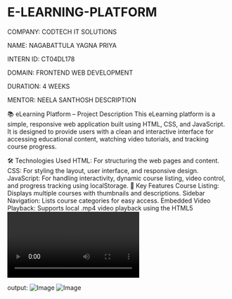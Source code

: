 # E-LEARNING-PLATFORM

COMPANY: CODTECH IT SOLUTIONS

NAME: NAGABATTULA YAGNA PRIYA

INTERN ID: CT04DL178

DOMAIN: FRONTEND WEB DEVELOPMENT

DURATION: 4 WEEKS

MENTOR: NEELA SANTHOSH
DESCRIPTION

📚 eLearning Platform – Project Description
This eLearning platform is a simple, responsive web application built using HTML, CSS, and JavaScript. It is designed to provide users with a clean and interactive interface for accessing educational content, watching video tutorials, and tracking course progress.

🛠️ Technologies Used
HTML: For structuring the web pages and content.
CSS: For styling the layout, user interface, and responsive design.
JavaScript: For handling interactivity, dynamic course listing, video control, and progress tracking using localStorage.
🎯 Key Features
Course Listing: Displays multiple courses with thumbnails and descriptions.
Sidebar Navigation: Lists course categories for easy access.
Embedded Video Playback: Supports local .mp4 video playback using the HTML5 <video> element, without relying on YouTube or external platforms.
Progress Tracking: Tracks which courses the user has completed and stores the information locally in the browser.

output:
![Image](https://github.com/user-attachments/assets/b5f8cc7e-d469-422a-af1a-5764cbd4c01a)
![Image](https://github.com/user-attachments/assets/5e90c209-d45f-4ef5-9c0a-d2b38e587503)

